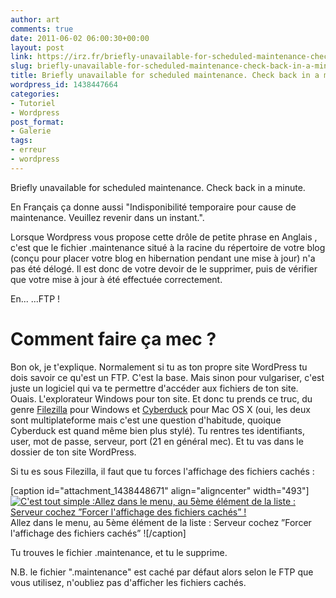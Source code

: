 ```yaml
---
author: art
comments: true
date: 2011-06-02 06:00:30+00:00
layout: post
link: https://irz.fr/briefly-unavailable-for-scheduled-maintenance-check-back-in-a-minute/
slug: briefly-unavailable-for-scheduled-maintenance-check-back-in-a-minute
title: Briefly unavailable for scheduled maintenance. Check back in a minute.
wordpress_id: 1438447664
categories:
- Tutoriel
- Wordpress
post_format:
- Galerie
tags:
- erreur
- wordpress
---
```


Briefly unavailable for scheduled maintenance. Check back in a minute.

En Français ça donne aussi "Indisponibilité temporaire pour cause de maintenance. Veuillez revenir dans un instant.".

Lorsque Wordpress vous propose cette drôle de petite phrase en Anglais , c'est que le fichier .maintenance situé à la racine du répertoire de votre blog (conçu pour placer votre blog en hibernation pendant une mise à jour) n'a pas été délogé. Il est donc de votre devoir de le supprimer, puis de vérifier que votre mise à jour à été effectuée correctement.

En... ...FTP !


# Comment faire ça mec ?


Bon ok, je t'explique. Normalement si tu as ton propre site WordPress tu dois savoir ce qu'est un FTP. C'est la base. Mais sinon pour vulgariser, c'est juste un logiciel qui va te permettre d'accéder aux fichiers de ton site. Ouais. L'explorateur Windows pour ton site. Et donc tu prends ce truc, du genre [Filezilla](http://filezilla-project.org/download.php?type=client) pour Windows et [Cyberduck](http://cyberduck.ch/) pour Mac OS X (oui, les deux sont multiplateforme mais c'est une question d'habitude, quoique Cyberduck est quand même bien plus stylé). Tu rentres tes identifiants, user, mot de passe, serveur, port (21 en général mec). Et tu vas dans le dossier de ton site WordPress.

Si tu es sous Filezilla, il faut que tu forces l'affichage des fichiers cachés :

[caption id="attachment_1438448671" align="aligncenter" width="493"][![C'est tout simple :Allez dans le menu, au 5ème élément de la liste : Serveur cochez ”Forcer l'affichage des fichiers cachés” !](https://static.irz.fr/2011/06/filezilla-forcer-affichage-fichiers-caches.png)](https://irz.fr/recherche?q=filezilla-forcer-affichage-fichiers-caches) Allez dans le menu, au 5ème élément de la liste : Serveur cochez ”Forcer l'affichage des fichiers cachés” ![/caption]

Tu trouves le fichier .maintenance, et tu le supprime.

N.B. le fichier ".maintenance" est caché par défaut alors selon le FTP que vous utilisez, n'oubliez pas d'afficher les fichiers cachés.
